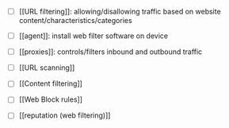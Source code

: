 - [ ] [[URL filtering]]: allowing/disallowing traffic based on website content/characteristics/categories
- [ ] [[agent]]: install web filter software on device
- [ ] [[proxies]]: controls/filters inbound and outbound traffic
- [ ] [[URL scanning]]
- [ ] [[Content filtering]]
- [ ] [[Web Block rules]]
- [ ] [[reputation (web filtering)]]

